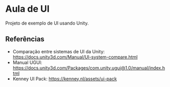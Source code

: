 # Aula de UI
Projeto de exemplo de UI usando Unity.

## Referências
- Comparação entre sistemas de UI da Unity: https://docs.unity3d.com/Manual/UI-system-compare.html
- Manual UGUI: https://docs.unity3d.com/Packages/com.unity.ugui@1.0/manual/index.html
- Kenney UI Pack: https://kenney.nl/assets/ui-pack